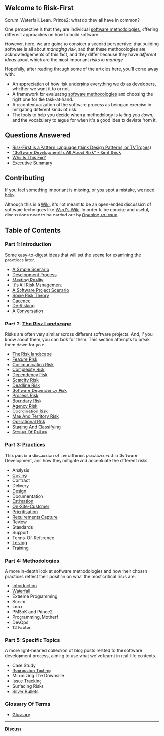 ## Welcome to Risk-First

Scrum, Waterfall, Lean, Prince2:  what do they all have in common?  

One perspective is that they are individual [software methodologies](https://en.wikipedia.org/wiki/Software_development_process#Methodologies), offering different approaches on how to build software.

However, here, we are going to consider a second perspective:  that building software is all about _managing risk_, and that these methodologies are acknowledgements of this fact, and they differ because they have _different ideas_ about which are the most important _risks to manage_.

Hopefully, after reading through some of the articles here, you'll come away with:

- An appreciation of how risk underpins everything we do as developers, whether we want it to or not.
- A framework for evaluating [software methodologies](https://en.wikipedia.org/wiki/Software_development_process#Methodologies) and choosing the right one for the task-at-hand.
- A recontextualization of the software process as being an exercise in mitigating different kinds of risk.
- The tools to help you decide when a methodology is _letting you down_, and the vocabulary to argue for when it's a good idea to deviate from it.

## Questions Answered

- [Risk-First is a Pattern Language (think Design Patterns, or TVTropes)](A-Pattern-Language)
- ["Software Development Is All About Risk" - Kent Beck](All-About-Risk)
- [Who Is This For?](Audience)
- [Executive Summary](Executive-Summary)

## Contributing

If you feel something important is missing, or you spot a mistake, [we need help](Contributing).

Although this is a [Wiki](https://en.wikipedia.org/wiki/Wiki), it's not meant to be an open-ended discussion of software techniques like [Ward's Wiki](http://wiki.c2.com).  In order to be concise and useful, discussions need to be carried out by [Opening an Issue](https://github.com/risk-first/website/issues).

## Table of Contents

### Part 1: Introduction

Some easy-to-digest ideas that will set the scene for examining the practices later.

 - [A Simple Scenario](A-Simple-Scenario)
 - [Development Process](Development-Process)
 - [Meeting Reality](Meeting-Reality)
 - [It's All Risk Management](All-Risk-Management)
 - [A Software Project Scenario](Software-Project-Scenario)
 - [Some Risk Theory](Risk-Theory)
 - [Cadence](Cadence)
 - [De-Risking](De-Risking)
 - [A Conversation](A-Conversation)
 
### Part 2: [The Risk Landscape](Risk-Landscape)

Risks are often very similar across different software projects.   And, if you know about them, you can look for them.  This section attempts to break them down for you:

 - [The Risk landscape](Risk-Landscape)
 - [Feature Risk](Feature-Risk)
 - [Communication Risk](Communication-Risk)
 - [Complexity Risk](Complexity-Risk)
 - [Dependency Risk](Dependency-Risk)
 - [Scarcity Risk](Scarcity-Risk)
 - [Deadline Risk](Deadline-Risk)
 - [Software Dependency Risk](Software-Dependency-Risk)
 - [Process Risk](Process-Risk)
 - [Boundary Risk](Boundary-Risk)
 - [Agency Risk](Agency-Risk) 
 - [Coordination Risk](Coordination-Risk)
 - [Map And Territory Risk](Map-And-Territory-Risk)
 - [Operational Risk](Operational-Risk)
 - [Staging And Classifying](Staging-And-Classifying)
 - [Stories Of Failure](Stories-Of-Failure)
 
### Part 3: [Practices](Practices)

This part is a discussion of the different practices within Software Development, and how they mitigate and accentuate the different risks.

 - Analysis
 - [Coding](Coding)
 - Contract
 - Delivery
 - [Design](Design)
 - Documentation
 - [Estimation](Estimates)
 - [On-Site-Customer](On-Site-Customer)
 - [Prioritisation](Prioritisation)
 - [Requirements Capture](Requirements-Capture)
 - Review
 - Standards
 - Support
 - Terms-Of-Reference
 - [Testing](Testing)
 - Training
 
### Part 4: [Methodologies](Methodologies)

A more in-depth look at software methodologies and how their chosen practices reflect their position on what the most critical risks are. 

 - [Introduction](Methodologies)
 - [Waterfall](Waterfall)
 - Extreme Programming
 - Scrum
 - Lean
 - PMBoK and Prince2
 - Programming, Motherf
 - DevOps
 - 12 Factor
 
### Part 5: Specific Topics

A more light-hearted collection of blog posts related to the software development process, aiming to use what we've learnt in real-life contexts.

 - Case Study
 - [Regression Testing](Regression-Testing)
 - Minimizing The Downside
 - [Issue Tracking](Issue-Tracking)
 - Surfacing Risks
 - [Silver Bullets](Silver-Bullets)

### Glossary Of Terms

 - [Glossary](Glossary)
  
<hr />

**[Discuss](https://github.com/risk-first/website/issues/1)**

